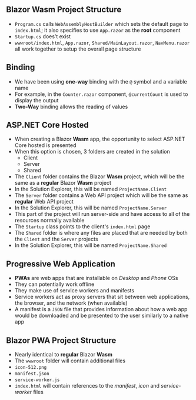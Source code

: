 ## Blazor Wasm Project Structure

- `Program.cs` calls `WebAssemblyHostBuilder` which sets the default page to
  `index.html`; it also specifies to use `App.razor` as the **root** component
- `Startup.cs` does’t exist
- `wwwroot/index.html`, `App.razor`, `Shared/MainLayout.razor`,
  `NavMenu.razor` all work together to setup the overall page structure

## Binding

- We have been using **one-way** binding with the `@` symbol and a variable name
- For example, in the `Counter.razor` component, `@currentCount` is used to
  display the output
- **Two-Way** binding allows the reading of values

## ASP.NET Core Hosted

- When creating a Blazor __Wasm__ app, the opportunity to select ASP.NET Core hosted
  is presented
- When this option is chosen, 3 folders are created in the solution
  - Client
  - Server
  - Shared
- The `Client` folder contains the Blazor __Wasm__ project, which will be the same as
  a **regular** Blazor __Wasm__ project
- In the Solution Explorer, this will be named `ProjectName.Client`
- The `Server` folder contains a Web API project which will be the same as
  **regular** Web API project
- In the Solution Explorer, this will be named `ProjectName.Server`
- This part of the project will run server-side and have access to all of the
  resources normally available
- The `Startup` class points to the client's `index.html` page
- The `Shared` folder is where any files are placed that are needed by both the
  `Client` and the `Server` projects
- In the Solution Explorer, this will be named `ProjectName.Shared`

## Progressive Web Application

- __PWAs__ are web apps that are installable on _Desktop_ and _Phone_ OSs
- They can potentially work offline
- They make use of service workers and manifests
- Service workers act as proxy servers that sit between web applications, the
  browser, and the network (when available)
- A manifest is a `JSON` file that provides information about how a web app would
  be downloaded and be presented to the user similarly to a native app

## Blazor PWA Project Structure

- Nearly identical to **regular** Blazor __Wasm__
- The `wwwroot` folder will contain additional files
- `icon-512.png`
- `manifest.json`
- `service-worker.js`
- `index.html` will contain references to the _manifest_, _icon_ and
  _service-worker_ files
